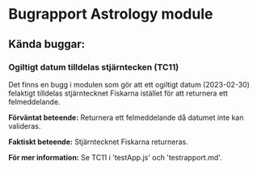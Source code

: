 # Bugrapport Astrology module

## Kända buggar:

### Ogiltigt datum tilldelas stjärntecken (TC11)
Det finns en bugg i modulen som gör att ett ogiltigt datum (2023-02-30) felaktigt tilldelas stjärntecknet Fiskarna istället för att returnera ett felmeddelande.

**Förväntat beteende:**
Returnera ett felmeddelande då datumet inte kan valideras.

**Faktiskt beteende:**
Stjärntecknet Fiskarna returneras.

**För mer information:**
Se TC11 i 'testApp.js' och 'testrapport.md'.